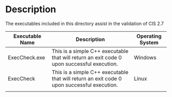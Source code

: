 # Description

The executables included in this directory assist in the validation of CIS 2.7

|Executable Name|Description|Operating System|
|---|---|---|
| ExecCheck.exe  | This is a simple C++ executable that will return an exit code 0 upon successful execution.  | Windows |
| ExecCheck| This is a simple C++ executable that will return an exit code 0 upon successful execution. | Linux  |
|   |   |   |

 
